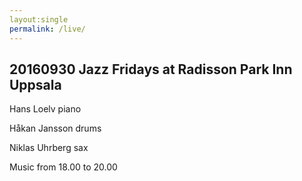 ```yaml
---
layout:single
permalink: /live/
---
```


## 20160930 Jazz Fridays at Radisson Park Inn Uppsala 

Hans Loelv piano

Håkan Jansson drums

Niklas Uhrberg sax

Music from 18.00 to 20.00

